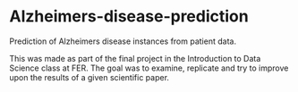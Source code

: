 # Alzheimers-disease-prediction
Prediction of Alzheimers disease instances from patient data.

This was made as part of the final project in the Introduction to Data Science class at FER. The goal was to examine, replicate and try to improve upon the results of a given scientific paper.
